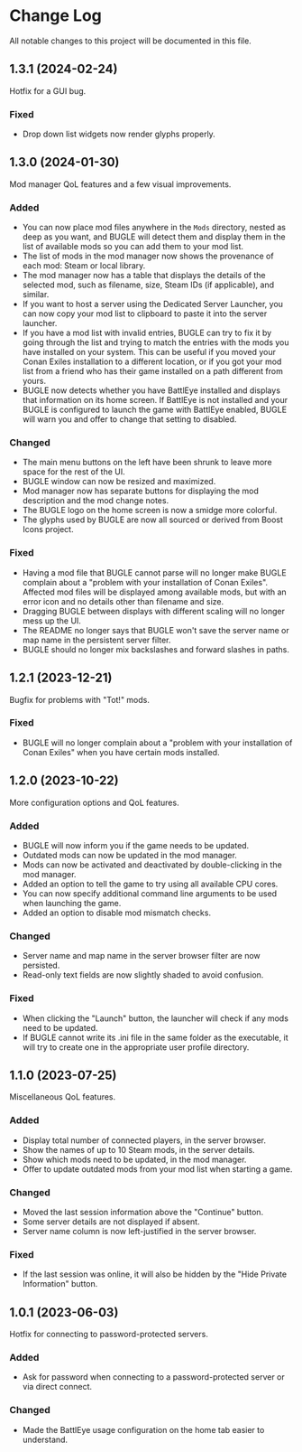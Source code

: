 # Change Log

All notable changes to this project will be documented in this file.

## 1.3.1 (2024-02-24)

Hotfix for a GUI bug.

### Fixed

- Drop down list widgets now render glyphs properly.

## 1.3.0 (2024-01-30)

Mod manager QoL features and a few visual improvements.

### Added

- You can now place mod files anywhere in the `Mods` directory, nested as deep as you want, and
BUGLE will detect them and display them in the list of available mods so you can add them to your
mod list.
- The list of mods in the mod manager now shows the provenance of each mod: Steam or local library.
- The mod manager now has a table that displays the details of the selected mod, such as filename,
size, Steam IDs (if applicable), and similar.
- If you want to host a server using the Dedicated Server Launcher, you can now copy your mod list
to clipboard to paste it into the server launcher.
- If you have a mod list with invalid entries, BUGLE can try to fix it by going through the list
and trying to match the entries with the mods you have installed on your system. This can be useful
if you moved your Conan Exiles installation to a different location, or if you got your mod list
from a friend who has their game installed on a path different from yours.
- BUGLE now detects whether you have BattlEye installed and displays that information on its home
screen. If BattlEye is not installed and your BUGLE is configured to launch the game with BattlEye
enabled, BUGLE will warn you and offer to change that setting to disabled.

### Changed

- The main menu buttons on the left have been shrunk to leave more space for the rest of the UI.
- BUGLE window can now be resized and maximized.
- Mod manager now has separate buttons for displaying the mod description and the mod change notes.
- The BUGLE logo on the home screen is now a smidge more colorful.
- The glyphs used by BUGLE are now all sourced or derived from Boost Icons project.

### Fixed

- Having a mod file that BUGLE cannot parse will no longer make BUGLE complain about a "problem
with your installation of Conan Exiles". Affected mod files will be displayed among available mods,
but with an error icon and no details other than filename and size.
- Dragging BUGLE between displays with different scaling will no longer mess up the UI.
- The README no longer says that BUGLE won't save the server name or map name in the persistent
server filter.
- BUGLE should no longer mix backslashes and forward slashes in paths.

## 1.2.1 (2023-12-21)

Bugfix for problems with "Tot!" mods.

### Fixed

- BUGLE will no longer complain about a "problem with your installation of Conan Exiles" when you
have certain mods installed.

## 1.2.0 (2023-10-22)

More configuration options and QoL features.

### Added

- BUGLE will now inform you if the game needs to be updated.
- Outdated mods can now be updated in the mod manager.
- Mods can now be activated and deactivated by double-clicking in the mod manager.
- Added an option to tell the game to try using all available CPU cores.
- You can now specify additional command line arguments to be used when launching the game.
- Added an option to disable mod mismatch checks.

### Changed

- Server name and map name in the server browser filter are now persisted.
- Read-only text fields are now slightly shaded to avoid confusion.

### Fixed

- When clicking the "Launch" button, the launcher will check if any mods need to be updated.
- If BUGLE cannot write its .ini file in the same folder as the executable, it will try to create
  one in the appropriate user profile directory.

## 1.1.0 (2023-07-25)

Miscellaneous QoL features.

### Added

- Display total number of connected players, in the server browser.
- Show the names of up to 10 Steam mods, in the server details.
- Show which mods need to be updated, in the mod manager.
- Offer to update outdated mods from your mod list when starting a game.

### Changed

- Moved the last session information above the "Continue" button.
- Some server details are not displayed if absent.
- Server name column is now left-justified in the server browser.

### Fixed

- If the last session was online, it will also be hidden by the "Hide Private Information" button.

## 1.0.1 (2023-06-03)

Hotfix for connecting to password-protected servers.

### Added

- Ask for password when connecting to a password-protected server or via direct connect.

### Changed

- Made the BattlEye usage configuration on the home tab easier to understand.
